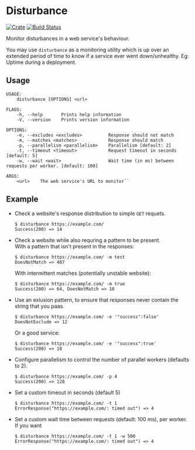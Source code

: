 # Disturbance

[![Crate](https://img.shields.io/crates/v/disturbance.svg)](https://crates.io/crates/disturbance)
[![Build Status](https://travis-ci.com/crodjer/disturbance.svg?branch=master)](https://travis-ci.com/crodjer/disturbance)

Monitor disturbances in a web service's behaviour.

You may use `disturbance` as a monitoring utility which is up over an
extended period of time to know if a service ever went down/unhealthy.
Eg: Uptime during a deployment.

## Usage
```
USAGE:
    disturbance [OPTIONS] <url>

FLAGS:
    -h, --help       Prints help information
    -V, --version    Prints version information

OPTIONS:
    -e, --excludes <excludes>          Response should not match
    -m, --matches <matches>            Response should match
    -p, --parallelism <parallelism>    Parallelism [default: 2]
    -t, --timeout <timeout>            Request timeout in seconds [default: 5]
    -w, --wait <wait>                  Wait time (in ms) between requests per worker. [default: 100]

ARGS:
    <url>    The web service's URL to monitor``
```

## Example

- Check a website's response distribution to simple `GET` requets.
  ```
  $ disturbance https://example.com/
  Success(200) => 14
  ```

- Check a website while also requring a pattern to be present.  
  With a pattern that isn't present in the responses:
  ```
  $ disturbance https://example.com/ -m test
  DoesNotMatch => 407
  ```
  With intermittent matches (potentially unstable website):
  ```
  $ disturbance https://example.com/ -m true
  Success(200) => 64, DoesNotMatch => 10
  ```
- Use an exlusion pattern, to ensure that responses never contain the
  string that you paas.
  ```
  $ disturbance https://example.com/ -e '"success":false'
  DoesNotExclude => 12
  ```
  Or a good service:
  ```
  $ disturbance https://example.com/ -e '"success":true'
  Success(200) => 18
  ```
- Configure parallelism to control the number of parallel workers
  (defaults to 2).
  ```
  $ disturbance https://example.com/ -p 4
  Success(200) => 128
  ```

- Set a custom timeout in seconds (default 5)
  ```
  $ disturbance https://example.com/ -t 1
  ErrorResponse("https://example.com/: timed out") => 4
  ```

- Set a custom wait time between requests (default: 100 ms), per
  worker. If you want
  ```
  $ disturbance https://example.com/ -t 1 -w 500
  ErrorResponse("https://example.com/: timed out") => 4
  ```
